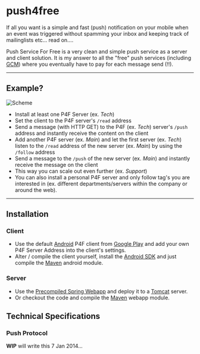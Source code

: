 # push4free
If all you want is a simple and fast (push) notification on your mobile when an event was triggered without spamming your inbox and keeping track of mailinglists etc... read on....

Push Service For Free is a very clean and simple push service as a server and client solution. It is my answer to all the "free" push services (including [GCM](http://developer.android.com/google/gcm/index.html)) where you eventually have to pay for each message send (!!).
***

## Example?
![Scheme](https://raw.github.com/cybertim/push4free/master/images/scheme.png)
* Install at least one P4F Server (ex. *Tech*)
* Set the client to the P4F server's `/read` address
* Send a message (with HTTP GET) to the P4F (ex. *Tech*) server's `/push` address and instantly receive the content on the client
* Add another P4F server (ex. *Main*) and let the first server (ex. *Tech*) listen to the `/read` address of the new server (ex. *Main*) by using the `/follow` address
* Send a message to the `/push` of the new server (ex. *Main*) and instantly receive the message on the client
* This way you can scale out even further (ex. *Support*)
* You can also install a personal P4F server and only follow tag's you are interested in (ex. different departments/servers within the company or around the web).

***
## Installation

### Client
* Use the default [Android](http://www.android.com/) P4F client from [Google Play](https://play.google.com/store/apps/details?id=com.mizusoft.android.push4free) and add your own P4F Server Address into the client's settings.
* Alter / compile the client yourself, install the [Android SDK](http://developer.android.com/sdk/index.html) and just compile the [Maven](http://maven.apache.org/) android module.

### Server
* Use the [Precompiled Spring Webapp](https://github.com/cybertim/push4free/raw/master/build/push4free.war) and deploy it to a [Tomcat](http://tomcat.apache.org/) server.
* Or checkout the code and compile the [Maven](http://maven.apache.org/) webapp module.

## Technical Specifications

### Push Protocol
**WIP** will write this 7 Jan 2014...

